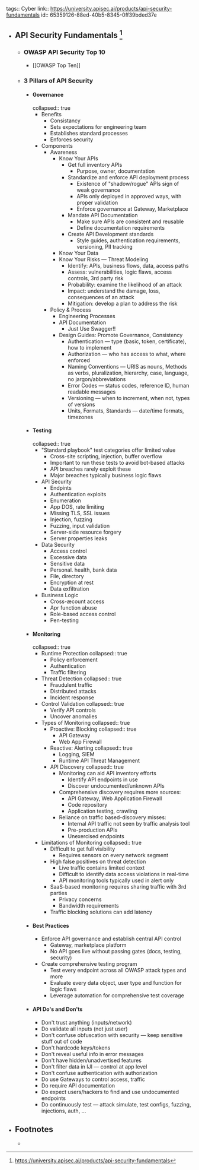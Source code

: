 tags:: Cyber
link:: https://university.apisec.ai/products/api-security-fundamentals
id:: 65359126-88ed-40b5-8345-0ff39bded37e

- ## API Security Fundamentals [^1]
	- ### OWASP API Security Top 10
		- [[OWASP Top Ten]]
	- ### 3 Pillars of API Security
		- #### Governance
		  collapsed:: true
			- Benefits
				- Consistancy
				- Sets expectations for engineering team
				- Establishes standard processes
				- Enforces security
			- Components
				- Awareness
					- Know Your APIs
						- Get full inventory APIs
							- Purpose, owner, documentation
						- Standardize and enforce API deployment process
							- Existence of "shadow/rogue" APIs sign of weak governance
							- APIs only deployed in approved ways, with proper validation
							- Enforce governance at Gateway, Marketplace
						- Mandate API Documentation
							- Make sure APIs are consistent and reusable
							- Define documentation requirements
						- Create API Development standards
							- Style guides, authentication requirements, versioning, PII tracking
					- Know Your Data
					- Know Your Risks — Threat Modeling
						- Identify: APIs, business flows, data, access paths
						- Assess: vulnerabilities, logic flaws, access controls, 3rd party risk
						- Probability: examine the likelihood of an attack
						- Impact: understand the damage, loss, consequences of an attack
						- Mitigation: develop a plan to address the risk
				- Policy & Process
					- Engineering Processes
					- API Documentation
						- Just Use Swagger!!
					- Design Guides: Promote Governance, Consistency
						- Authentication — type (basic, token, certificate), how to implement
						- Authorization — who has access to what, where enforced
						- Naming Conventions — URIS as nouns, Methods as verbs, pluralization, hierarchy, case, language, no jargon/abbreviations
						- Error Codes — status codes, reference ID, human readable messages
						- Versioning — when to increment, when not, types of versions
						- Units, Formats, Standards — date/time formats, timezones
		- #### Testing
		  collapsed:: true
			- "Standard playbook" test categories offer limited value
				- Cross-site scripting, injection, buffer overflow
				- Important to run these tests to avoid bot-based attacks
				- API breaches rarely exploit these
				- Major breaches typically business logic flaws
			- API Security
				- Endpints
				- Authentication exploits
				- Enumeration
				- App DOS, rate limiting
				- Missing TLS, SSL issues
				- Injection, fuzzing
				- Fuzzing, input validation
				- Server-side resource forgery
				- Server properties leaks
			- Data Security
				- Access control
				- Excessive data
				- Sensitive data
				- Personal. health, bank data
				- File, directory
				- Encryption at rest
				- Data exfiltration
			- Business Logic
				- Cross-æcount access
				- Apr function abuse
				- Role-based access control
				- Pen-testing
		- #### Monitoring
		  collapsed:: true
			- Runtime Protection
			  collapsed:: true
				- Policy enforcement
				- Authentication
				- Traffic filtering
			- Threat Detection
			  collapsed:: true
				- Fraudulent traffic
				- Distributed attacks
				- Incident response
			- Control Validation
			  collapsed:: true
				- Verify API controls
				- Uncover anomalies
			- Types of Monitoring
			  collapsed:: true
				- Proactive: Blocking
				  collapsed:: true
					- API Gateway
					- Web App Firewall
				- Reactive: Alerting
				  collapsed:: true
					- Logging, SIEM
					- Runtime API Threat Management
				- API Discovery
				  collapsed:: true
					- Monitoring can aid API inventory efforts
						- Identify API endpoints in use
						- Discover undocumented/unknown APIs
					- Comprehensive discovery requires more sources:
						- API Gateway, Web Application Firewall
						- Code repository
						- Application testing, crawling
					- Reliance on traffic based-discovery misses:
						- Internal API traffic not seen by traffic analysis tool
						- Pre-production APIs
						- Unexercised endpoints
			- Limitations of Monitoring
			  collapsed:: true
				- Difficult to get full visibility
					- Requires sensors on every network segment
				- High false positives on threat detection
					- Live traffic contains limited context
					- Difficult to identify data access violations in real-time
					- API monitoring tools typically used in alert only
				- SaaS-based monitoring requires sharing traffic with 3rd parties
					- Privacy concerns
					- Bandwidth requirements
				- Traffic blocking solutions can add latency
		- #### Best Practices
			- Enforce API governance and establish central API control
				- Gateway, marketplace platform
				- No API goes live without passing gates (docs, testing, security)
			- Create comprehensive testing program
				- Test every endpoint across all OWASP attack types and more
				- Evaluate every data object, user type and function for logic flaws
				- Leverage automation for comprehensive test coverage
		- #### API Do's and Don'ts
			- Don't trust anything (inputs/network)
			- Do validate all inputs (not just user)
			- Don't confuse obfuscation with security — keep sensitive stuff out of code
			- Don't hardcode keys/tokens
			- Don't reveal useful info in error messages
			- Don't have hidden/unadvertised features
			- Don't filter data in IJI — control at app level
			- Don't confuse authentication with authorization
			- Do use Gateways to control access, traffic
			- Do require API documentation
			- Do expect users/hackers to find and use undocumented endpoints
			- Do continuously test — attack simulate, test configs, fuzzing, injections, auth, ...
- ## Footnotes
	- [^1]: https://university.apisec.ai/products/api-security-fundamentals